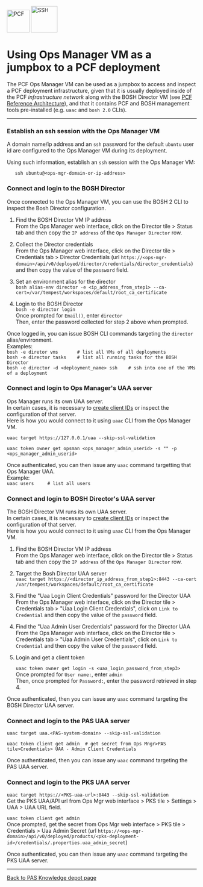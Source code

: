 <img src="https://docs.pivotal.io/images/cloud_rings.png" alt="PCF" height="60"/>&nbsp;<img src="http://icons.iconarchive.com/icons/artua/mac/256/Terminal-icon.png" alt="SSH " height="70"/>

# Using Ops Manager VM as a jumpbox to a PCF deployment

The PCF Ops Manager VM can be used as a jumpbox to access and inspect a PCF deployment infrastructure, given that it is usually deployed inside of the PCF *infrastructure network*  along with the BOSH Director VM (see [PCF Reference Architecture](https://docs.pivotal.io/pivotalcf/refarch/index.html)), and that it contains PCF and BOSH management tools pre-installed (e.g. `uaac` and `bosh 2.0` CLIs).


---
### Establish an ssh session with the Ops Manager VM

A domain name/ip address and an `ssh` password for the default `ubuntu` user id are configured to the Ops Manager VM during its deployment.

Using such information, establish an `ssh` session with the Ops Manager VM:
```
   ssh ubuntu@<ops-mgr-domain-or-ip-address>
```


### Connect and login to the BOSH Director

Once connected to the Ops Manager VM, you can use the BOSH 2 CLI to inspect the Bosh Director configuration.

1) Find the BOSH Director VM IP address  
   From the Ops Manager web interface, click on the Director tile > Status tab  and then copy the `IP address` of the `Ops Manager Director` row.  

2) Collect the Director credentials  
   From the Ops Manager web interface, click on the Director tile > Credentials tab > Director Credentials (url `https://<ops-mgr-domain>/api/v0/deployed/director/credentials/director_credentials`) and then copy the value of the `password` field.  

3) Set an environment alias for the director  
   `bosh alias-env director -e <ip_address_from_step1> --ca-cert=/var/tempest/workspaces/default/root_ca_certificate`  

4) Login to the BOSH Director  
   `bosh -e director login`  
   Once prompted for `Email()`, enter `director`  
   Then, enter the password collected for step 2 above when prompted.  

Once logged in, you can issue BOSH CLI commands targeting the `director` alias/environment.  
Examples:  
`bosh -e diretor vms       # list all VMs of all deployments`  
`bosh -e director tasks    # list all running tasks for the BOSH Director`  
`bosh -e director -d <deployment_name> ssh    # ssh into one of the VMs of a deployment`  


### Connect and login to Ops Manager's UAA server

Ops Manager runs its own UAA server.  
In certain cases, it is necessary to [create client IDs](https://docs.pivotal.io/pivotalcf/2-0/customizing/opsman-users.html) or inspect the configuration of that server.  
Here is how you would connect to it using `uaac` CLI from the Ops Manager VM.

`uaac target https://127.0.0.1/uaa --skip-ssl-validation`

`uaac token owner get opsman <ops_manager_admin_userid> -s "" -p <ops_manager_admin_userid>`

Once authenticated, you can then issue any `uaac` command targetting that Ops Manager UAA.  
Example:  
`uaac users     # list all users`


### Connect and login to BOSH Director's UAA server

The BOSH Director VM runs its own UAA server.  
In certain cases, it is necessary to [create client IDs](https://docs.pivotal.io/pivotalcf/customizing/opsmanager-create-bosh-client.html) or inspect the configuration of that server.  
Here is how you would connect to it using `uaac` CLI from the Ops Manager VM.  

1) Find the BOSH Director VM IP address  
   From the Ops Manager web interface, click on the Director tile > Status tab  and then copy the `IP address` of the `Ops Manager Director` row.  

2) Target the Bosh Director UAA server  
   `uaac target https://<director_ip_address_from_step1>:8443 --ca-cert /var/tempest/workspaces/default/root_ca_certificate`  

3) Find the "Uaa Login Client Credentials" password for the Director UAA  
   From the Ops Manager web interface, click on the Director tile > Credentials tab > "Uaa Login Client Credentials", click on `Link to Credential` and then copy the value of the `password` field.  

4) Find the "Uaa Admin User Credentials" password for the Director UAA   
   From the Ops Manager web interface, click on the Director tile > Credentials tab > "Uaa Admin User Credentials", click on `Link to Credential` and then copy the value of the `password` field.  

5) Login and get a client token  

   `uaac token owner get login -s <uaa_login_password_from_step3>`  
   Once prompted for `User name:`, enter `admin`  
   Then, once prompted for `Password:`, enter the password retrieved in step 4.  

Once authenticated, then you can issue any `uaac` command targeting the BOSH Director UAA server.  


### Connect and login to the PAS UAA server

`uaac target uaa.<PAS-system-domain> --skip-ssl-validation`

`uaac token client get admin  # get secret from Ops Mngr>PAS tile>Credentials> UAA - Admin Client Credentials`

Once authenticated, then you can issue any `uaac` command targeting the PAS UAA server.


### Connect and login to the PKS UAA server

`uaac target https://<PKS-uaa-url>:8443 --skip-ssl-validation`  
Get the PKS UAA/API url from Ops Mgr web interface > PKS tile > Settings > UAA > UAA URL field.  

`uaac token client get admin`  
Once prompted, get the secret from Ops Mgr web interface > PKS tile > Credentials > Uaa Admin Secret (url `https://<ops-mgr-domain>/api/v0/deployed/products/<pks-deployment-id>/credentials/.properties.uaa_admin_secret`)  

Once authenticated, you can then issue any `uaac` command targeting the PKS UAA server.  

---

[Back to PAS Knowledge depot page](.)
